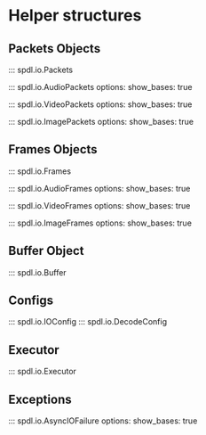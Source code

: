 # Helper structures

## Packets Objects

::: spdl.io.Packets

::: spdl.io.AudioPackets
    options:
      show_bases: true

::: spdl.io.VideoPackets
    options:
      show_bases: true

::: spdl.io.ImagePackets
    options:
      show_bases: true

## Frames Objects

::: spdl.io.Frames

::: spdl.io.AudioFrames
    options:
      show_bases: true

::: spdl.io.VideoFrames
    options:
      show_bases: true

::: spdl.io.ImageFrames
    options:
      show_bases: true

## Buffer Object

::: spdl.io.Buffer


## Configs
::: spdl.io.IOConfig
::: spdl.io.DecodeConfig

## Executor
::: spdl.io.Executor

## Exceptions

::: spdl.io.AsyncIOFailure
    options:
      show_bases: true
